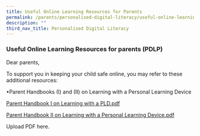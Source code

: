 ```yaml
---
title: Useful Online Learning Resources for Parents
permalink: /parents/personalised-digital-literacy/useful-online-learning-resources-for-parents/
description: ""
third_nav_title: Personalised Digital Literacy
---
```

### Useful Online Learning Resources for parents (PDLP)

  

Dear parents,

To support you in keeping your child safe online, you may refer to these additional resources:  

 •Parent Handbooks (I) and (II) on Learning with a Personal Learning Device

[Parent Handbook I on Learning with a PLD.pdf](/files/pld1.pdf)

[Parent Handbook II on Learning with a Personal Learning Device.pdf](https://fairfieldmethodistsec-moe-edu-sg-admin.cwp.sg/qql/slot/u618/2021/Parents/PDLP/Parent%20Handbook%20II%20on%20Learning%20with%20a%20Personal%20Learning%20Device.pdf)

Upload PDF here.